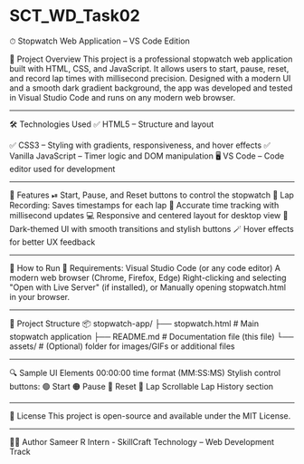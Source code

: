 # SCT_WD_Task02
⏱ Stopwatch Web Application – VS Code Edition

📌 Project Overview
This project is a professional stopwatch web application built with HTML, CSS, and JavaScript. It allows users to start, pause, reset, and record lap times with millisecond precision.
Designed with a modern UI and a smooth dark gradient background, the app was developed and tested in Visual Studio Code and runs on any modern web browser.

---

🛠 Technologies Used
✅ HTML5 – Structure and layout            

✅ CSS3 – Styling with gradients, responsiveness, and hover effects
✅ Vanilla JavaScript – Timer logic and DOM manipulation
🖥 VS Code – Code editor used for development

---

🚀 Features
 ⏯ Start, Pause, and Reset buttons to control the stopwatch
📝 Lap Recording: Saves timestamps for each lap
🧠 Accurate time tracking with millisecond updates
💻 Responsive and centered layout for desktop view
🎨 Dark-themed UI with smooth transitions and stylish buttons
🪄 Hover effects for better UX feedback

---

🧪 How to Run
🔧 Requirements:
Visual Studio Code (or any code editor)
A modern web browser (Chrome, Firefox, Edge)
Right-clicking and selecting "Open with Live Server" (if installed), or
Manually opening stopwatch.html in your browser.

---

📁 Project Structure
📦 stopwatch-app/
├── stopwatch.html         # Main stopwatch application
├── README.md              # Documentation file (this file)
└── assets/                # (Optional) folder for images/GIFs or additional files

---

🔍 Sample UI Elements
00:00:00 time format (MM:SS:MS)
Stylish control buttons:
🟢 Start
🟠 Pause
🔴 Reset
🔵 Lap
Scrollable Lap History section

---

📄 License
This project is open-source and available under the MIT License.

---

🧑‍💻 Author
Sameer R
Intern - SkillCraft Technology – Web Development Track
